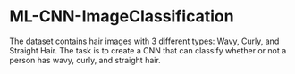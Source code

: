 # ML-CNN-ImageClassification
The dataset contains hair images with 3 different types: Wavy, Curly, and Straight Hair. The task is to create a CNN that can classify whether or not a person has wavy, curly, and straight hair.
